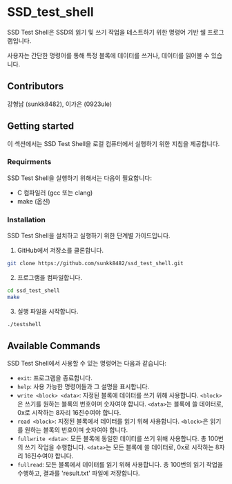 # SSD_test_shell
SSD Test Shell은 SSD의 읽기 및 쓰기 작업을 테스트하기 위한 명령어 기반 쉘 프로그램입니다.

사용자는 간단한 명령어를 통해 특정 블록에 데이터를 쓰거나, 데이터를 읽어볼 수 있습니다.

## Contributors

강형남 (sunkk8482), 이가은 (0923ule)

## Getting started

이 섹션에서는 SSD Test Shell을 로컬 컴퓨터에서 실행하기 위한 지침을 제공합니다.

### Requirments

SSD Test Shell을 실행하기 위해서는 다음이 필요합니다:

- C 컴파일러 (gcc 또는 clang)
- make (옵션)

### Installation

SSD Test Shell을 설치하고 실행하기 위한 단계별 가이드입니다.

1. GitHub에서 저장소를 클론합니다.
```bash
git clone https://github.com/sunkk8482/ssd_test_shell.git
```
2. 프로그램을 컴파일합니다.
```bash
cd ssd_test_shell
make
```
3. 실행 파일을 시작합니다.
```bash
./testshell
```
## Available Commands

SSD Test Shell에서 사용할 수 있는 명령어는 다음과 같습니다:

- `exit`: 프로그램을 종료합니다.
- `help`: 사용 가능한 명령어들과 그 설명을 표시합니다.
- `write <block> <data>`: 지정된 블록에 데이터를 쓰기 위해 사용합니다. `<block>`은 쓰기를 원하는 블록의 번호이며 숫자여야 합니다. `<data>`는 블록에 쓸 데이터로, 0x로 시작하는 8자리 16진수여야 합니다.
- `read <block>`: 지정된 블록에서 데이터를 읽기 위해 사용합니다. `<block>`은 읽기를 원하는 블록의 번호이며 숫자여야 합니다.
- `fullwrite <data>`: 모든 블록에 동일한 데이터를 쓰기 위해 사용합니다. 총 100번의 쓰기 작업을 수행합니다. `<data>`는 모든 블록에 쓸 데이터로, 0x로 시작하는 8자리 16진수여야 합니다.
- `fullread`: 모든 블록에서 데이터를 읽기 위해 사용합니다. 총 100번의 읽기 작업을 수행하고, 결과를 'result.txt' 파일에 저장합니다.
